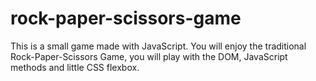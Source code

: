 # rock-paper-scissors-game
This is a small game made with JavaScript. You will enjoy the traditional Rock-Paper-Scissors Game, you will play with the DOM, JavaScript methods and little CSS flexbox.
